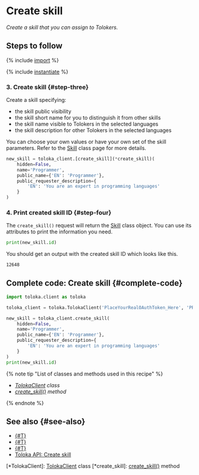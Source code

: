 # Create skill

_Create a skill that you can assign to Tolokers._

## Steps to follow

{% include [import](../_includes/recipes/import.md) %}

{% include [instantiate](../_includes/recipes/instantiate.md) %}

### 3. Create skill {#step-three}

Create a skill specifying:

- the skill public visibility
- the skill short name for you to distinguish it from other skills
- the skill name visible to Tolokers in the selected languages
- the skill description for other Tolokers in the selected languages

You can choose your own values or have your own set of the skill parameters. Refer to the [Skill](../reference/toloka.client.skill.Skill.md) class page for more details.

```python
new_skill = toloka_client.[create_skill](*create_skill)(
    hidden=False,
    name='Programmer',
    public_name={'EN': 'Programmer'},
    public_requester_description={
        'EN': 'You are an expert in programming languages'
    }
)
```

### 4. Print created skill ID {#step-four}

The `create_skill()` request will return the [Skill](../reference/toloka.client.skill.Skill.md) class object. You can use its attributes to print the information you need.

```python
print(new_skill.id)
```

You should get an output with the created skill ID which looks like this.

```bash
12648
```

## Complete code: Create skill {#complete-code}

```python
import toloka.client as toloka

toloka_client = toloka.TolokaClient('PlaceYourRealOAuthToken_Here', 'PRODUCTION')

new_skill = toloka_client.create_skill(
    hidden=False,
    name='Programmer',
    public_name={'EN': 'Programmer'},
    public_requester_description={
        'EN': 'You are an expert in programming languages'
    }
)
print(new_skill.id)
```

{% note tip "List of classes and methods used in this recipe" %}

- _[TolokaClient](../reference/toloka.client.TolokaClient.md) class_
- _[create_skill()](../reference/toloka.client.TolokaClient.create_skill.md) method_

{% endnote %}

## See also {#see-also}

- [{#T}](../../guide/concepts/overview.md)
- [{#T}](learn-basics.md)
- [{#T}](use-cases.md)
- [Toloka API: Create skill](https://toloka.ai/docs/api/api-reference/#post-/skills)

[*TolokaClient]: [TolokaClient](../reference/toloka.client.TolokaClient.md) class
[*create_skill]: [create_skill()](../reference/toloka.client.TolokaClient.create_skill.md) method